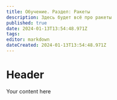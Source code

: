 ```yaml
---
title: Обучение. Раздел: Ракеты
description: Здесь будет всё про ракеты
published: true
date: 2024-01-13T13:54:48.971Z
tags: 
editor: markdown
dateCreated: 2024-01-13T13:54:48.971Z
---
```


# Header
Your content here